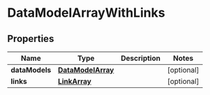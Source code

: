 
# DataModelArrayWithLinks

## Properties
Name | Type | Description | Notes
------------ | ------------- | ------------- | -------------
**dataModels** | [**DataModelArray**](DataModelArray.md) |  |  [optional]
**links** | [**LinkArray**](LinkArray.md) |  |  [optional]



